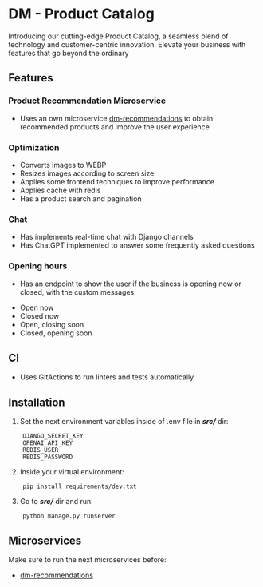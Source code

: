 # DM - Product Catalog

Introducing our cutting-edge Product Catalog, a seamless blend of technology and customer-centric innovation. Elevate your business with features that go beyond the ordinary


## Features

### Product Recommendation Microservice
* Uses an own microservice [dm-recommendations](https://github.com/alejandrosoares/dm-recommendations) to obtain recommended products and improve the user experience

### Optimization
* Converts images to WEBP
* Resizes images according to screen size
* Applies some frontend techniques to improve performance
* Applies cache with redis
* Has a product search and pagination

### Chat
* Has implements real-time chat with Django channels
* Has ChatGPT implemented to answer some frequently asked questions

### Opening hours
* Has an endpoint to show the user if the business is opening now or closed, with the custom messages:
- Open now
- Closed now
- Open, closing soon
- Closed, opening soon

## CI
* Uses GitActions to run linters and tests automatically



## Installation

1. Set the next environment variables inside of .env file in ***src/*** dir:
```
    DJANGO_SECRET_KEY
    OPENAI_API_KEY
    REDIS_USER
    REDIS_PASSWORD
```

2. Inside your virtual environment:
```
    pip install requirements/dev.txt
```

3. Go to ***src/*** dir and run:
```
    python manage.py runserver
```



## Microservices
Make sure to run the next microservices before:
* [dm-recommendations](https://github.com/alejandrosoares/dm-recommendations)

